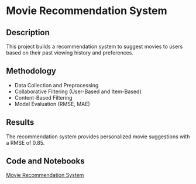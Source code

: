 # Movie Recommendation System

## Description
This project builds a recommendation system to suggest movies to users based on their past viewing history and preferences.

## Methodology
- Data Collection and Preprocessing
- Collaborative Filtering (User-Based and Item-Based)
- Content-Based Filtering
- Model Evaluation (RMSE, MAE)

## Results
The recommendation system provides personalized movie suggestions with a RMSE of 0.85.

## Code and Notebooks
[Movie Recommendation System](link-to-your-notebook-or-code)
